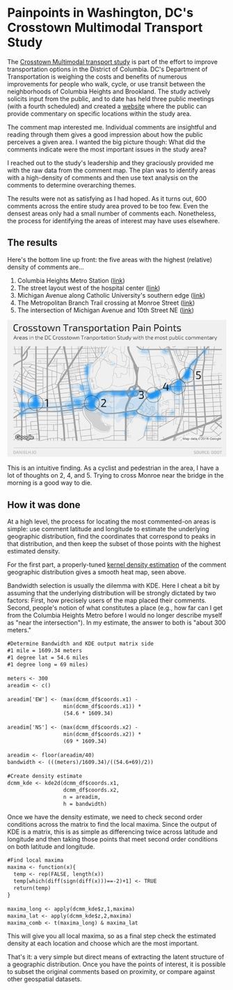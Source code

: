 # Painpoints in Washington, DC's Crosstown Multimodal Transport Study

The [Crosstown Multimodal transport study](http://www.dccrosstownstudy.com/) is part of the effort to improve transportation options in the District of Columbia. DC's Department of Transportation is weighing the costs and benefits of numerous improvements for people who walk, cycle, or use transit between the neighborhoods of Columbia Heights and Brookland. The study actively solicits input from the public, and to date has held three public meetings (with a fourth scheduled) and created a [website](http://www.dccrosstownstudy.com/interactivemap/) where the public can provide commentary on specific locations within the study area.

The comment map interested me. Individual comments are insightful and reading through them gives a good impression about how the public perceives a given area. I wanted the big picture though: What did the comments indicate were the most important issues in the study area?

I reached out to the study's leadership and they graciously provided me with the raw data from the comment map. The plan was to identify areas with a high-density of comments and then use text analysis on the comments to determine overarching themes.

The results were not as satisfying as I had hoped. As it turns out, 600 comments across the entire study area proved to be too few. Even the densest areas only had a small number of comments each. Nonetheless, the process for identifying the areas of interest may have uses elsewhere. 

## The results

Here's the bottom line up front: the five areas with the highest (relative) density of comments are... 

1. Columbia Heights Metro Station ([link](https://www.google.com/maps/@38.9288193,-77.0326456,3a,75y,242.45h,85.26t/data=!3m7!1e1!3m5!1sFZeYzreWbwfTsYp3vr_qtA!2e0!6s%2F%2Fgeo3.ggpht.com%2Fcbk%3Fpanoid%3DFZeYzreWbwfTsYp3vr_qtA%26output%3Dthumbnail%26cb_client%3Dmaps_sv.tactile.gps%26thumb%3D2%26w%3D203%26h%3D100%26yaw%3D146.93626%26pitch%3D0!7i13312!8i6656))
2. The street layout west of the hospital center ([link](https://www.google.com/maps/@38.9297734,-77.0171353,3a,75y,238.57h,79.03t/data=!3m6!1e1!3m4!1sxODjNAJP4Qk_zPrZfrnijQ!2e0!7i13312!8i6656))
3. Michigan Avenue along Catholic University's southern edge ([link](https://www.google.com/maps/@38.9320797,-76.9988472,3a,75y,65.83h,83.74t/data=!3m6!1e1!3m4!1s0o1xceYddYc718oJGoRT_A!2e0!7i13312!8i6656))
4. The Metropolitan Branch Trail crossing at Monroe Street ([link](https://www.google.com/maps/@38.93223,-76.9949797,3a,75y,18.99h,83.31t/data=!3m6!1e1!3m4!1sx3oMSNP5mNFpKaIuivkuLg!2e0!7i13312!8i6656))
5. The intersection of Michigan Avenue and 10th Street NE ([link](https://www.google.com/maps/@38.935459,-76.993003,3a,75y,181.65h,80.95t/data=!3m7!1e1!3m5!1sZam189MqE2OwAHPk-kiBwg!2e0!6s%2F%2Fgeo3.ggpht.com%2Fcbk%3Fpanoid%3DZam189MqE2OwAHPk-kiBwg%26output%3Dthumbnail%26cb_client%3Dmaps_sv.tactile.gps%26thumb%3D2%26w%3D203%26h%3D100%26yaw%3D143.30801%26pitch%3D0!7i13312!8i6656))

![](/CTMM-Study/Graphics/DCMultiModalStudy.png)

This is an intuitive finding. As a cyclist and pedestrian in the area, I have a lot of thoughts on 2, 4, and 5. Trying to cross Monroe near the bridge in the morning is a good way to die.

## How it was done

At a high level, the process for locating the most commented-on areas is simple: use comment latitude and longitude to estimate the underlying geographic distribution, find the coordinates that correspond to peaks in that distribution, and then keep the subset of those points with the highest estimated density.

For the first part, a properly-tuned [kernel density estimation](https://en.wikipedia.org/wiki/Kernel_density_estimation) of the comment geographic distribution gives a smooth heat map, seen above. 

Bandwidth selection is usually the dilemma with KDE. Here I cheat a bit by assuming that the underlying distribution will be strongly dictated by two factors: First, how precisely users of the map placed their comments. Second, people's notion of what constitutes a place (e.g., how far can I get from the Columbia Heights Metro before I would no longer describe myself as "near the intersection"). In my estimate, the answer to both is "about 300 meters." 


    #Determine Bandwidth and KDE output matrix side
    #1 mile = 1609.34 meters
    #1 degree lat = 54.6 miles
    #1 degree long = 69 miles)

    meters <- 300
    areadim <- c()

    areadim['EW'] <- (max(dcmm_df$coords.x1) -
                      min(dcmm_df$coords.x1)) * 
                      (54.6 * 1609.34)

    areadim['NS'] <- (max(dcmm_df$coords.x2) - 
                      min(dcmm_df$coords.x2)) *
                      (69 * 1609.34)

    areadim <- floor(areadim/40)
    bandwidth <- (((meters)/1609.34)/((54.6+69)/2))

    #Create density estimate
    dcmm_kde <- kde2d(dcmm_df$coords.x1,
                      dcmm_df$coords.x2,
                      n = areadim,
                      h = bandwidth)


Once we have the density estimate, we need to check second order conditions across the matrix to find the local maxima. Since the output of KDE is a matrix, this is as simple as differencing twice across latitude and longitude and then taking those points that meet second order conditions on both latitude and longitude.

    #Find local maxima
    maxima <- function(x){
      temp <- rep(FALSE, length(x))
      temp[which(diff(sign(diff(x)))==-2)+1] <- TRUE
      return(temp)
    }

    maxima_long <- apply(dcmm_kde$z,1,maxima)
    maxima_lat <- apply(dcmm_kde$z,2,maxima)
    maxima_comb <- t(maxima_long) & maxima_lat

This will give you all local maxima, so as a final step check the estimated density at each location and choose which are the most important.

That's it: a very simple but direct means of extracting the latent structure of a geographic distribution. Once you have the points of interest, it is possible to subset the original comments based on proximity, or compare against other geospatial datasets.